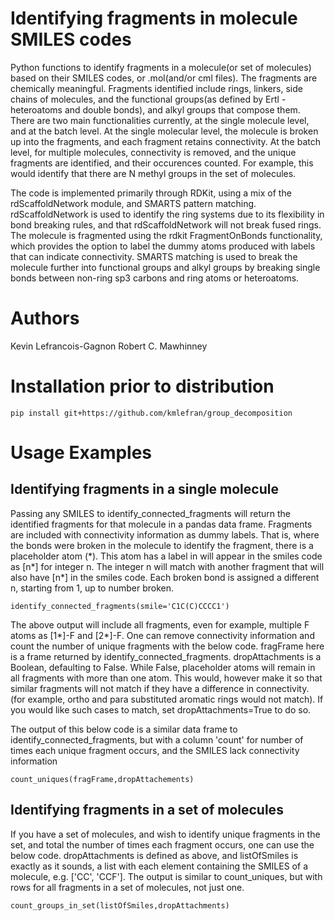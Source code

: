 # Identifying fragments in molecule SMILES codes

Python functions to identify fragments in a molecule(or set of molecules) based on their SMILES codes, or .mol(and/or cml files). The fragments are chemically meaningful. Fragments identified include rings, linkers, side chains of molecules, and the functional groups(as defined by Ertl - heteroatoms and double bonds), and alkyl groups that compose them. There are two main functionalities currently, at the single molecule level, and at the batch level. At the single molecular level, the molecule is broken up into the fragments, and each fragment retains connectivity. At the batch level, for multiple molecules, connectivity is removed, and the unique fragments are identified, and their occurences counted. For example, this would identify that there are N methyl groups in the set of molecules.


The code is implemented primarily through RDKit, using a mix of the rdScaffoldNetwork module, and SMARTS pattern matching. rdScaffoldNetwork is used to identify the ring systems due to its flexibility in bond breaking rules, and that rdScaffoldNetwork will not break fused rings. The molecule is fragmented using the rdkit FragmentOnBonds functionality, which provides the option to label the dummy atoms produced with labels that can indicate connectivity. SMARTS matching is used to break the molecule further into functional groups and alkyl groups  by breaking single bonds between non-ring sp3 carbons and ring atoms or heteroatoms.


# Authors
Kevin Lefrancois-Gagnon
Robert C. Mawhinney

# Installation prior to distribution
```
pip install git+https://github.com/kmlefran/group_decomposition
```


# Usage Examples

## Identifying fragments in a single molecule

Passing any SMILES to identify_connected_fragments will return the identified fragments for that molecule in a pandas data frame. Fragments are included with connectivity information as dummy labels. That is, where the bonds were broken in the molecule to identify the fragment, there is a placeholder atom (*). This atom has a label in will appear in the smiles code as \[n\*\]  for integer n. The integer n will match with another fragment that will also have \[n\*\] in the smiles code. Each broken bond is assigned a different n, starting from 1, up to number broken.

```
identify_connected_fragments(smile='C1C(C)CCCC1')
```

The above output will include all fragments, even for example, multiple F atoms as \[1\*\]-F and \[2\*\]-F. One can remove connectivity information and count the number of unique fragments with the below code. fragFrame here is a frame returned by identify_connected_fragments. dropAttachments is a Boolean, defaulting to False. While False, placeholder atoms will remain in all fragments with more than one atom. This would, however make it so that similar fragments will not match if they have a difference in connectivity. (for example, ortho and para substituted aromatic rings would not match). If you would like such cases to match, set dropAttachments=True to do so.

The output of this below code is a similar data frame to identify_connected_fragments, but with a column 'count' for number of times each unique fragment occurs, and the SMILES lack connectivity information

```
count_uniques(fragFrame,dropAttachements)
```

## Identifying fragments in a set of molecules

If you have a set of molecules, and wish to identify unique fragments in the set, and total the number of times each fragment occurs, one can use the below code. dropAttachments is defined as above, and listOfSmiles is exactly as it sounds, a list with each element containing the SMILES of a molecule, e.g. ['CC', 'CCF']. The output is similar to count_uniques, but with rows for all fragments in a set of molecules, not just one.

```
count_groups_in_set(listOfSmiles,dropAttachments)
```
